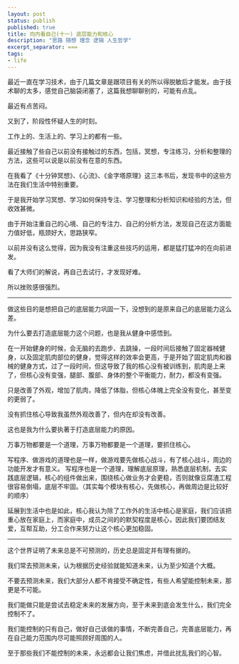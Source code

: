 ```yaml
---
layout: post
status: publish
published: true
title: 向内看自己(十一) 底层能力和核心
description: "思路 随想 理念 逻辑 人生哲学"
excerpt_separator: ===
tags:
- life
---
```



最近一直在学习技术，由于几篇文章是跟项目有关的所以得脱敏后才能发。由于技术聊的太多，感觉自己脑袋闭塞了，这篇我想聊聊别的，可能有点乱。

最近有点苦闷。

又到了，阶段性怀疑人生的时刻。

工作上的、生活上的、学习上的都有一些。

最近接触了些自己以前没有接触过的东西，包括，冥想，专注练习，分析和整理的方法，这些可以说是以前没有在意的东西。

在我看了《十分钟冥想》、《心流》、《金字塔原理》这三本书后，发现书中的这些方法在我们生活中特别重要。

于是我开始学习冥想、学习如何保持专注、学习整理和分析知识和经验的方法，但收效甚微。

由于开始注重自己的心境、自己的专注力、自己的分析方法，发现自己在这方面能力值好低，瓶颈好大，思路狭窄。

以前并没有这么觉得，因为我没有注重这些技巧的运用，都是猛打猛冲的在向前进发。

看了大师们的解说，再自己去试行，才发现好难。

所以挫败感很强烈。

- - -

做这些目的是想把自己的底层能力巩固一下，没想到的是原来自己的底层能力这么差。

为什么要去打造底层能力这个问题，也是我从健身中感悟到。

在一开始健身的时候，会无脑的去跑步、去跳操，一段时间后接触了固定器械健身，以及固定肌肉部位的健身，觉得这样的效率会更高，于是开始了固定肌肉和器械的健身方式，过了一段时间，但这导致了我的核心没有被训练到，肌肉是上来了，但核心没有变强，腿部、腹部、身体的整个平衡能力，耐力，都没有变强。

只是改善了外观，增加了肌肉，降低了体脂，但核心体魄上完全没有变化，甚至变的更弱了。

没有抓住核心导致我虽然外观改善了，但内在却没有改善。

这也是我为什么要执著于打造底层能力的原因。

万事万物都要是一个道理，万事万物都要是一个道理，要抓住核心。

写程序、做游戏的道理也是一样，做游戏要先做核心战斗，有了核心战斗，周边的功能开发才有意义。
写程序也是一个道理，理解底层原理，熟悉底层机制，去实践底层逻辑，核心的组件做出来，围绕核心做业务才会更稳，否则就像豆腐渣工程很容易倒塌，底层不牢固。（其实每个模块有核心，先做核心，再做周边是比较好的顺序）

延展到生活中也是如此，核心我认为除了工作外的生活中核心是家庭，我们应该把重心放在家庭上，而家庭中，成员之间的的默契程度是核心，因此我们要团结友爱，互帮互助，分工合作来努力让这个核心更加稳固。

- - -

这个世界证明了未来总是不可预测的，历史总是固定并有理有据的。

我们常去预测未来，认为根据历史经验就能知道未来，认为至少知道个大概。

不要去预测未来，我们大部分人都不肯接受不确定性，有些人希望能控制未来，那更是不可能。



我们能做只能是尝试去稳定未来的发展方向，至于未来到底会发生什么，我们完全控制不了。

我们能控制的只有自己，做好自己该做的事情，不断完善自己，完善底层能力，再在自己能力范围内尽可能照顾好周围的人。



至于那些我们不能控制的未来，永远都会让我们焦虑，并借此扰乱我们的心智。
